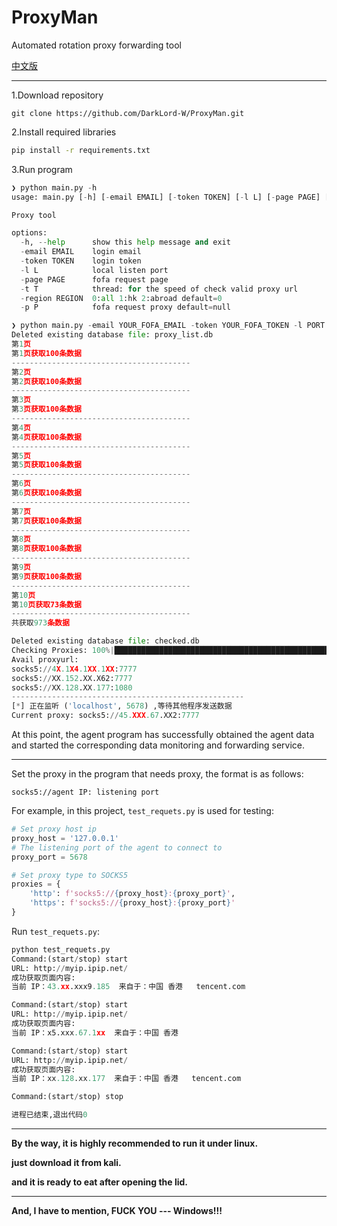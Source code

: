 # ProxyMan

Automated rotation proxy forwarding tool

[中文版](./README_CN.md)

---

1.Download repository

```git
git clone https://github.com/DarkLord-W/ProxyMan.git
```

2.Install required  libraries

```bash
pip install -r requirements.txt
```

3.Run program

```python
❯ python main.py -h
usage: main.py [-h] [-email EMAIL] [-token TOKEN] [-l L] [-page PAGE] [-t T] [-region REGION] [-p P]

Proxy tool

options:
  -h, --help      show this help message and exit
  -email EMAIL    login email
  -token TOKEN    login token
  -l L            local listen port
  -page PAGE      fofa request page
  -t T            thread: for the speed of check valid proxy url
  -region REGION  0:all 1:hk 2:abroad default=0
  -p P            fofa request proxy default=null
```

```python
❯ python main.py -email YOUR_FOFA_EMAIL -token YOUR_FOFA_TOKEN -l PORT -page 10 -region 1 -t 100
Deleted existing database file: proxy_list.db
第1页
第1页获取100条数据
----------------------------------------
第2页
第2页获取100条数据
----------------------------------------
第3页
第3页获取100条数据
----------------------------------------
第4页
第4页获取100条数据
----------------------------------------
第5页
第5页获取100条数据
----------------------------------------
第6页
第6页获取100条数据
----------------------------------------
第7页
第7页获取100条数据
----------------------------------------
第8页
第8页获取100条数据
----------------------------------------
第9页
第9页获取100条数据
----------------------------------------
第10页
第10页获取73条数据
----------------------------------------
共获取973条数据

Deleted existing database file: checked.db
Checking Proxies: 100%|█████████████████████████████████████████████████████████████████████████████████████████████████████████| 973/973 [00:34<00:00, 28.22 proxy_url/s]
Avail proxyurl:
socks5://4X.1X4.1XX.1XX:7777
socks5://XX.152.XX.X62:7777
socks5://XX.128.XX.177:1080
----------------------------------------------------
[*] 正在监听 ('localhost', 5678) ,等待其他程序发送数据
Current proxy: socks5://45.XXX.67.XX2:7777
```

At this point, the agent program has successfully obtained the agent data and started the corresponding data monitoring and forwarding service.

---

Set the proxy in the program that needs proxy, the format is as follows:

```
socks5://agent IP: listening port
```

For example, in this project, `test_requets.py` is used for testing:

```python
# Set proxy host ip
proxy_host = '127.0.0.1'
# The listening port of the agent to connect to
proxy_port = 5678

# Set proxy type to SOCKS5
proxies = {
    'http': f'socks5://{proxy_host}:{proxy_port}',
    'https': f'socks5://{proxy_host}:{proxy_port}'
}
```

Run `test_requets.py`:

```python
python test_requets.py 
Command:(start/stop) start
URL: http://myip.ipip.net/
成功获取页面内容:
当前 IP：43.xx.xxx9.185  来自于：中国 香港   tencent.com

Command:(start/stop) start
URL: http://myip.ipip.net/
成功获取页面内容:
当前 IP：x5.xxx.67.1xx  来自于：中国 香港   

Command:(start/stop) start
URL: http://myip.ipip.net/
成功获取页面内容:
当前 IP：xx.128.xx.177  来自于：中国 香港   tencent.com

Command:(start/stop) stop

进程已结束,退出代码0
```

---

**By the way, it is highly recommended to run it under linux.**

**just download it from kali.**

**and it is ready to eat after opening the lid.**

---

**And, I have to mention, FUCK YOU --- Windows!!!**
